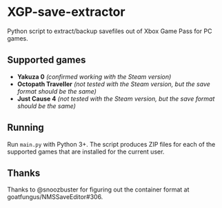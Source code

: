 # XGP-save-extractor
Python script to extract/backup savefiles out of Xbox Game Pass for PC games.

## Supported games
- **Yakuza 0** *(confirmed working with the Steam version)*
- **Octopath Traveller** *(not tested with the Steam version, but the save format should be the same)*
- **Just Cause 4** *(not tested with the Steam version, but the save format should be the same)*

## Running
Run `main.py` with Python 3+. The script produces ZIP files for each of the supported games that are installed for the current user.

## Thanks
Thanks to @snoozbuster for figuring out the container format at goatfungus/NMSSaveEditor#306.